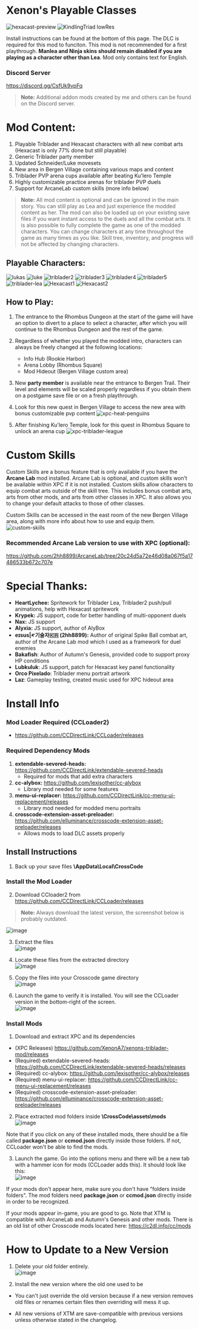 # Xenon's Playable Classes
![hexacast-preview](https://github.com/user-attachments/assets/2a18ca80-29b9-4816-beb5-44a23220a34a) ![KindlingTriad lowRes](https://github.com/user-attachments/assets/bc8e3667-71ee-4597-9d3d-0b26fe83e089)

Install instructions can be found at the bottom of this page. The DLC is required for this mod to funciton. This mod is not recommended for a first playthrough. **Manlea and Ninja skins should remain disabled if you are playing as a character other than Lea**. Mod only contains text for English.

### **Discord Server**
https://discord.gg/CsfUk9vpFq
>**Note:** Additional addon mods created by me and others can be found on the Discord server.

# **Mod Content:**
1. Playable Triblader and Hexacast characters with all new combat arts (Hexacast is only 77% done but still playable)
2. Generic Triblader party member
3. Updated Schneider/Luke movesets
4. New area in Bergen Village containing various maps and content
5. Triblader PVP arena cups available after beating Ku'lero Temple
6. Highly customizable practice arenas for triblader PVP duels
7. Support for ArcaneLab custom skills (more info below)

>**Note:** All mod content is optional and can be ignored in the main story. You can still play as Lea and just experience the modded content as her. The mod can also be loaded up on your existing save files if you want instant access to the duels and all the combat arts. It is also possible to fully complete the game as one of the modded characters. You can change characters at any time throughout the game as many times as you like. Skill tree, inventory, and progress will not be affected by changing characters.

## **Playable Characters:** 

![lukas](https://user-images.githubusercontent.com/105614278/168503144-55fa2d1a-5602-439e-8ad8-2060d2135628.gif)
![luke](https://user-images.githubusercontent.com/105614278/168503143-488ff957-1f98-4fc0-ab81-784579f945d0.gif)
![triblader2](https://user-images.githubusercontent.com/105614278/168503145-8b3ab338-4a08-4805-9160-0d64200e74ec.gif)
![triblader3](https://user-images.githubusercontent.com/105614278/168503467-896c5082-e2bc-4640-9a85-651c878634d2.gif)
![triblader4](https://user-images.githubusercontent.com/105614278/168503633-d4a825cb-7f82-4b6b-a6fc-4e471e74ad31.gif)
![triblader5](https://user-images.githubusercontent.com/105614278/168504082-661b6b87-e9b3-42ef-8192-603a01f0f1ca.gif)
![triblader-lea](https://github.com/XenonA7/xenons-triblader-mod/assets/105614278/da027b4e-a16b-4eb3-8639-3c12ceaa92e7)
![Hexacast1](https://github.com/user-attachments/assets/e083a9c0-6b50-4cba-8ab3-31bb22e5ef68)
![Hexacast2](https://github.com/user-attachments/assets/9c7f862b-c225-4935-a4d6-e99ef1381f5a)

## **How to Play:**
1. The entrance to the Rhombus Dungeon at the start of the game will have an option to divert to a place to select a character, after which you will continue to the Rhombus Dungeon and the rest of the game.
2. Regardless of whether you played the modded intro, characters can always be freely changed at the following locations:
   * Info Hub (Rookie Harbor)
   * Arena Lobby (Rhombus Square)
   * Mod Hideout (Bergen Village custom area)
3. New **party member** is available near the entrance to Bergen Trail. Their level and elements will be scaled properly regardless if you obtain them on a postgame save file or on a fresh playthrough.
4. Look for this new quest in Bergen Village to access the new area with bonus customizable pvp content
   ![xpc-heat-penguins](https://github.com/user-attachments/assets/b0a69c2c-fe17-4313-9ea7-52b5b82a5850)

5. After finishing Ku'lero Temple, look for this quest in Rhombus Square to unlock an arena cup
   ![xpc-triblader-league](https://github.com/user-attachments/assets/315ef6db-51e6-421a-9029-2c15338f0a98)

# Custom Skills
Custom Skills are a bonus feature that is only available if you have the **Arcane Lab** mod installed. Arcane Lab is optional, and custom skills won't be available within XPC if it is not installed. Custom skills allow characters to equip combat arts outside of the skill tree. This includes bonus combat arts, arts from other mods, and arts from other classes in XPC. It also allows you to change your default attacks to those of other classes.

Custom Skills can be accessed in the east room of the new Bergen Village area, along with more info about how to use and equip them.
![custom-skills](https://github.com/user-attachments/assets/a0cfce97-4635-40b1-b3c8-de6033fb64d7)

### Recommended Arcane Lab version to use with XPC (optional):
https://github.com/2hh8899/ArcaneLab/tree/20c24d5a72e46d08a067f5a17486533b672c707e

# **Special Thanks:**
- **HeartLychee:** Spritework for Triblader Lea, Triblader2 push/pull animations, help with Hexacast spritework
- **Krypek:** JS support, code for better handling of multi-opponent duels
- **Nax:** JS support
- **Alyxia:** JS support, author of AlyBox
- **eɪsus|𐤀기술자🇰🇷 (2hh8899):** Author of original Spike Ball combat art, author of the Arcane Lab mod which I used as a framework for duel enemies
- **Bakafish**: Author of Autumn's Genesis, provided code to support proxy HP conditions
- **Lubkuluk**: JS support, patch for Hexacast key panel functionality
- **Orco Pixelado**: Triblader menu portrait artwork
- **Laz**: Gameplay testing, created music used for XPC hideout area

# Install Info
### **Mod Loader Required (CCLoader2)**
* https://github.com/CCDirectLink/CCLoader/releases
### **Required Dependency Mods**
1. **extendable-severed-heads:** https://github.com/CCDirectLink/extendable-severed-heads  
   * Required for mods that add extra characters
2. **cc-alybox:** https://github.com/lexisother/cc-alybox
   * Library mod needed for some features
3. **menu-ui-replacer:** https://github.com/CCDirectLink/cc-menu-ui-replacement/releases
   * Library mod needed for modded menu portraits
4. **crosscode-extension-asset-preloader:** https://github.com/elluminance/crosscode-extension-asset-preloader/releases
   * Allows mods to load DLC assets properly
  
## Install Instructions
1. Back up your save files **\AppData\Local\CrossCode**

### Install the Mod Loader
2. Download CCloader2 from https://github.com/CCDirectLink/CCLoader/releases
>**Note:** Always download the latest version, the screenshot below is probably outdated.

![image](https://user-images.githubusercontent.com/105614278/179910752-49fb02fd-87d4-43fb-8853-c1794925c223.png)

3. Extract the files  
![image](https://user-images.githubusercontent.com/105614278/179910853-0a511c33-a559-4e85-82ee-83e210ee3d83.png)

4. Locate these files from the extracted directory  
![image](https://user-images.githubusercontent.com/105614278/179910937-8c62ce97-f062-41c0-90b0-685c483e3de9.png)

5. Copy the files into your Crosscode game directory  
![image](https://user-images.githubusercontent.com/105614278/179911026-a895f1f7-7dfa-406a-8e94-8d4fc9e5bc62.png)

6. Launch the game to verify it is installed. You will see the CCLoader version in the bottom-right of the screen.  
![image](https://user-images.githubusercontent.com/105614278/179911121-3f74421f-251a-462a-8172-aae6314d840f.png)

### Install Mods
1. Download and extract XPC and its dependencies
- (XPC Releases) https://github.com/XenonA7/xenons-triblader-mod/releases  
- (Required) extendable-severed-heads: https://github.com/CCDirectLink/extendable-severed-heads/releases  
- (Required) cc-alybox: https://github.com/lexisother/cc-alybox/releases
- (Required) menu-ui-replacer: https://github.com/CCDirectLink/cc-menu-ui-replacement/releases
- (Required) crosscode-extension-asset-preloader: https://github.com/elluminance/crosscode-extension-asset-preloader/releases

2. Place extracted mod folders inside **\CrossCode\assets\mods**  
![image](https://user-images.githubusercontent.com/105614278/179912844-b0ac6c4e-4a03-4a97-a3fc-22eb7d1a4bce.png)  

Note that if you click on any of these installed mods, there should be a file called **package.json** or **ccmod.json** directly inside those folders. If not, CCLoader won't be able to find the mods.

3. Launch the game. Go into the options menu and there will be a new tab with a hammer icon for mods (CCLoader adds this). It should look like this:  
![image](https://user-images.githubusercontent.com/105614278/179913184-8603fbe7-9cf6-4437-9ef7-e89b4930cb5c.png)  

If your mods don't appear here, make sure you don't have "folders inside folders". The mod folders need **package.json** or **ccmod.json** directly inside in order to be recognized.

If your mods appear in-game, you are good to go. Note that XTM is compatible with ArcaneLab and Autumn's Genesis and other mods. There is an old list of other Crosscode mods located here: https://c2dl.info/cc/mods

# How to Update to a New Version
1. Delete your old folder entirely.  
![image](https://user-images.githubusercontent.com/105614278/180620611-e05635f6-16c4-406f-9689-7bbbed2d4cd5.png)  

2. Install the new version where the old one used to be  

* You can't just override the old version because if a new version removes old files or renames certain files then overriding will mess it up.

* All new versions of XTM are save-compatible with previous versions unless otherwise stated in the changelog.
